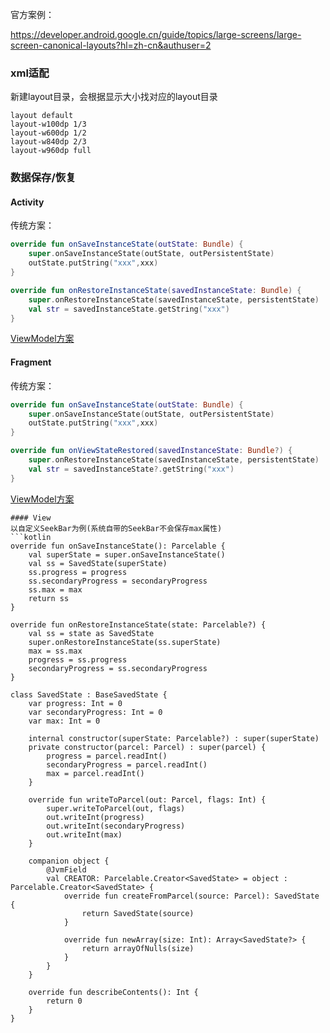 官方案例：

https://developer.android.google.cn/guide/topics/large-screens/large-screen-canonical-layouts?hl=zh-cn&authuser=2
### xml适配
新建layout目录，会根据显示大小找对应的layout目录
```
layout default
layout-w100dp 1/3
layout-w600dp 1/2
layout-w840dp 2/3
layout-w960dp full
```

### 数据保存/恢复
#### Activity
传统方案：
```kotlin
override fun onSaveInstanceState(outState: Bundle) {
    super.onSaveInstanceState(outState, outPersistentState)
    outState.putString("xxx",xxx)
}

override fun onRestoreInstanceState(savedInstanceState: Bundle) {
    super.onRestoreInstanceState(savedInstanceState, persistentState)
    val str = savedInstanceState.getString("xxx")
}
```
[ViewModel方案](../jetpack/viewmodel.md#activity)
#### Fragment
传统方案：
```kotlin
override fun onSaveInstanceState(outState: Bundle) {
    super.onSaveInstanceState(outState, outPersistentState)
    outState.putString("xxx",xxx)
}

override fun onViewStateRestored(savedInstanceState: Bundle?) {
    super.onRestoreInstanceState(savedInstanceState, persistentState)
    val str = savedInstanceState?.getString("xxx")
}
```
[ViewModel方案](../jetpack/viewmodel.md#fragment)
```
#### View
以自定义SeekBar为例(系统自带的SeekBar不会保存max属性)
```kotlin
override fun onSaveInstanceState(): Parcelable {
    val superState = super.onSaveInstanceState()
    val ss = SavedState(superState)
    ss.progress = progress
    ss.secondaryProgress = secondaryProgress
    ss.max = max
    return ss
}

override fun onRestoreInstanceState(state: Parcelable?) {
    val ss = state as SavedState
    super.onRestoreInstanceState(ss.superState)
    max = ss.max
    progress = ss.progress
    secondaryProgress = ss.secondaryProgress
}

class SavedState : BaseSavedState {
    var progress: Int = 0
    var secondaryProgress: Int = 0
    var max: Int = 0

    internal constructor(superState: Parcelable?) : super(superState)
    private constructor(parcel: Parcel) : super(parcel) {
        progress = parcel.readInt()
        secondaryProgress = parcel.readInt()
        max = parcel.readInt()
    }

    override fun writeToParcel(out: Parcel, flags: Int) {
        super.writeToParcel(out, flags)
        out.writeInt(progress)
        out.writeInt(secondaryProgress)
        out.writeInt(max)
    }

    companion object {
        @JvmField
        val CREATOR: Parcelable.Creator<SavedState> = object : Parcelable.Creator<SavedState> {
            override fun createFromParcel(source: Parcel): SavedState {
                return SavedState(source)
            }

            override fun newArray(size: Int): Array<SavedState?> {
                return arrayOfNulls(size)
            }
        }
    }

    override fun describeContents(): Int {
        return 0
    }
}
```